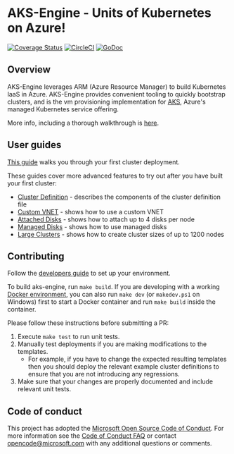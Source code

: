 # AKS-Engine - Units of Kubernetes on Azure!

[![Coverage Status](https://codecov.io/gh/Azure/aks-engine/branch/master/graph/badge.svg)](https://codecov.io/gh/Azure/aks-engine)
[![CircleCI](https://circleci.com/gh/Azure/aks-engine/tree/master.svg?style=svg)](https://circleci.com/gh/Azure/aks-engine/tree/master)
[![GoDoc](https://godoc.org/github.com/Azure/aks-engine?status.svg)](https://godoc.org/github.com/Azure/aks-engine)

## Overview

AKS-Engine leverages ARM (Azure Resource Manager) to build Kubernetes IaaS in Azure. AKS-Engine provides convenient tooling to quickly bootstrap clusters, and is the vm provisioning implementation for [AKS](https://docs.microsoft.com/en-us/azure/aks), Azure's managed Kubernetes service offering.

More info, including a thorough walkthrough is [here](docs/aksengine.md).

## User guides

[This guide](docs/kubernetes.md) walks you through your first cluster deployment.

These guides cover more advanced features to try out after you have built your first cluster:

* [Cluster Definition](docs/clusterdefinition.md) - describes the components of the cluster definition file
* [Custom VNET](examples/vnet) - shows how to use a custom VNET
* [Attached Disks](examples/disks-storageaccount) - shows how to attach up to 4 disks per node
* [Managed Disks](examples/disks-managed) - shows how to use managed disks
* [Large Clusters](examples/largeclusters) - shows how to create cluster sizes of up to 1200 nodes

## Contributing

Follow the [developers guide](docs/developers.md) to set up your environment.

To build aks-engine, run `make build`. If you are developing with a working [Docker environment](https://docs.docker.com/engine), you can also run `make dev` (or `makedev.ps1` on Windows) first to start a Docker container and run `make build` inside the container.

Please follow these instructions before submitting a PR:

1. Execute `make test` to run unit tests.
2. Manually test deployments if you are making modifications to the templates.
   * For example, if you have to change the expected resulting templates then you should deploy the relevant example cluster definitions to ensure that you are not introducing any regressions.
3. Make sure that your changes are properly documented and include relevant unit tests.

## Code of conduct

This project has adopted the [Microsoft Open Source Code of Conduct](https://opensource.microsoft.com/codeofconduct/). For more information see the [Code of Conduct FAQ](https://opensource.microsoft.com/codeofconduct/faq) or contact [opencode@microsoft.com](mailto:opencode@microsoft.com) with any additional questions or comments.
